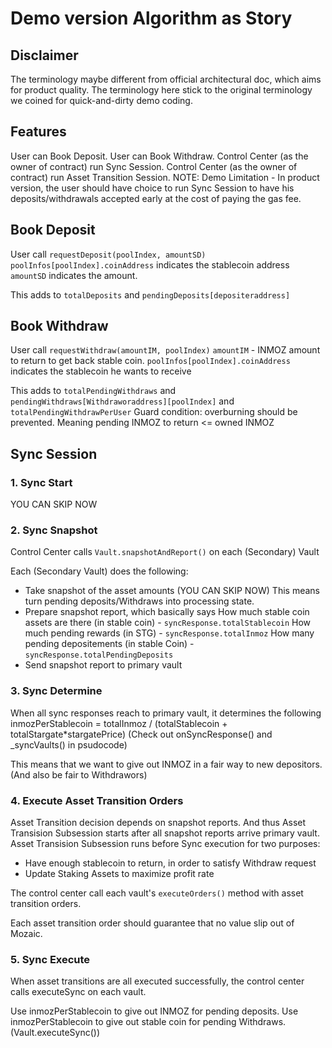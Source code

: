 # Demo version Algorithm as Story

## Disclaimer

The terminology maybe different from official architectural doc, which aims for product quality.
The terminology here stick to the original terminology we coined for quick-and-dirty demo coding.

## Features

User can Book Deposit.
User can Book Withdraw.
Control Center (as the owner of contract) run Sync Session.
Control Center (as the owner of contract) run Asset Transition Session.
NOTE: Demo Limitation - In product version, the user should have choice to run Sync Session to have his deposits/withdrawals accepted early at the cost of paying the gas fee.

## Book Deposit

User call `requestDeposit(poolIndex, amountSD)`
`poolInfos[poolIndex].coinAddress` indicates the stablecoin address
`amountSD` indicates the amount.

This adds to `totalDeposits` and `pendingDeposits[depositeraddress]`

## Book Withdraw

User call `requestWithdraw(amountIM, poolIndex)`
`amountIM` - INMOZ amount to return to get back stable coin.
`poolInfos[poolIndex].coinAddress` indicates the stablecoin he wants to receive

This adds to `totalPendingWithdraws` and `pendingWithdraws[Withdraworaddress][poolIndex]` and `totalPendingWithdrawPerUser`
Guard condition: overburning should be prevented. Meaning pending INMOZ to return <= owned INMOZ

## Sync Session

### 1. Sync Start

YOU CAN SKIP NOW

### 2. Sync Snapshot

Control Center calls `Vault.snapshotAndReport()` on each (Secondary) Vault

Each (Secondary Vault) does the following:

- Take snapshot of the asset amounts (YOU CAN SKIP NOW)
    This means turn pending deposits/Withdraws into processing state.
- Prepare snapshot report, which basically says
    How much stable coin assets are there (in stable coin) - `syncResponse.totalStablecoin`
    How much pending rewards (in STG) - `syncResponse.totalInmoz`
    How many pending depositements (in stable Coin)  - `syncResponse.totalPendingDeposits`
    <!-- How mnay pending Withdraws (in INMOZ)  -->
- Send snapshot report to primary vault

### 3. Sync Determine

When all sync responses reach to primary vault, it determines the following
inmozPerStablecoin = totalInmoz / (totalStablecoin + totalStargate*stargatePrice)
(Check out onSyncResponse() and _syncVaults() in psudocode)

This means that we want to give out INMOZ in a fair way to new depositors.
(And also be fair to Withdrawors)

### 4. Execute Asset Transition Orders

Asset Transition decision depends on snapshot reports.
And thus Asset Transision Subsession starts after all snapshot reports arrive primary vault.
Asset Transision Subsession runs before Sync execution for two purposes:

- Have enough stablecoin to return, in order to satisfy Withdraw request
- Update Staking Assets to maximize profit rate

The control center call each vault's `executeOrders()` method with asset transition orders.

Each asset transition order should guarantee that no value slip out of Mozaic.

### 5. Sync Execute

When asset transitions are all executed successfully, the control center calls executeSync on each vault.

Use inmozPerStablecoin to give out INMOZ for pending deposits.
Use inmozPerStablecoin to give out stable coin for pending Withdraws.
(Vault.executeSync())

